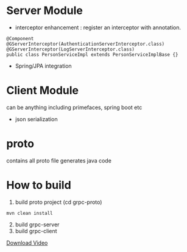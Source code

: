 # Server Module

* interceptor enhancement : register an interceptor with annotation.

```
@Component
@GServerInterceptor(AuthenticationServerInterceptor.class)
@GServerInterceptor(LogServerInterceptor.class)
public class PersonServiceImpl extends PersonServiceImplBase {}
```

* Spring/JPA integration

# Client Module

can be anything including primefaces, spring boot etc

* json serialization

# proto

contains all proto file generates java code


# How to build

1. build proto project (cd grpc-proto)

```
mvn clean install
```

2. build grpc-server
3. build grpc-client

[Download Video](http://www.mediafire.com/file/gn3y1htjtd8jf1i/microservices.mp4/file)
